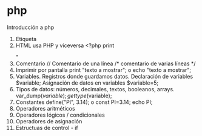 # php
Introducción a php
1. Etiqueta <?php   ?>
2. HTML usa PHP y viceversa <?php print <p></p>"
3. Comentario // Comentario de una línea  /* comentario de varias líneas  */
4. Imprimir por pantalla print "texto a mostrar"; o echo "texto a mostrar";
5. Variables. Registros donde guardamos datos. Declaración de variables $variable; Asignación de datos en variables $variable=5;
6. Tipos de datos: números, decimales, textos, booleanos, arrays.   var_dump($variable); gettype($variable);
7. Constantes  define("PI", 3.14); o const PI=3.14; echo PI;
8. Operadores aritméticos
9. Operadores lógicos / condicionales
10. Operadores de asignación
11. Estructuas de control - if
